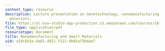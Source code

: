 ```yaml
---
content_type: resource
description: Lecture presentation on nenotechnology, nanomanufacturing, and smart
  materials.
file: https://ol-ocw-studio-app-production.s3.amazonaws.com/courses/16-982-bio-inspired-structures-spring-2009/a28c6d1eda81d621f1218b85af3bdae7_MIT16_982s09_lec16.pdf
file_type: application/pdf
resourcetype: Document
title: Nanomanufacturing and Smart Materials
uid: a28c6d1e-da81-d621-f121-8b85af3bdae7
---
```

